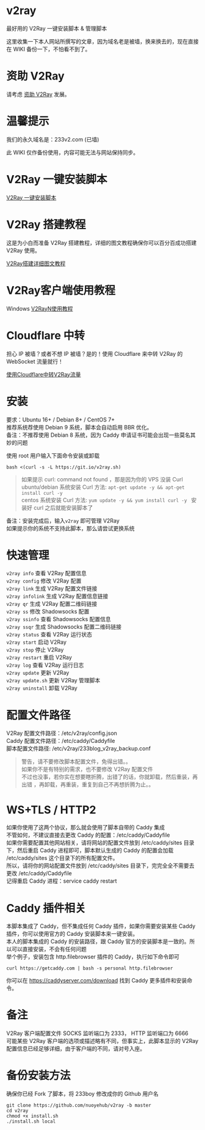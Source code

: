 # v2ray
最好用的 V2Ray 一键安装脚本 &amp; 管理脚本

这里收集一下本人网站所撰写的文章，因为域名老是被墙，换来换去的，现在直接在 WIKI 备份一下，不怕看不到了。

# 资助 V2Ray
请考虑 [资助 V2Ray](https://www.v2ray.com/chapter_00/02_donate.html) 发展。

# 温馨提示
我们的永久域名是：233v2.com (已墙)

此 WIKI 仅作备份使用，内容可能无法与网站保持同步。

# V2Ray 一键安装脚本
[V2Ray 一键安装脚本](https://github.com/233boy/v2ray/wiki/V2Ray%E4%B8%80%E9%94%AE%E5%AE%89%E8%A3%85%E8%84%9A%E6%9C%AC)

# V2Ray 搭建教程
这是为小白而准备 V2Ray 搭建教程，详细的图文教程确保你可以百分百成功搭建 V2Ray 使用。

[V2Ray搭建详细图文教程](https://github.com/233boy/v2ray/wiki/V2Ray%E6%90%AD%E5%BB%BA%E8%AF%A6%E7%BB%86%E5%9B%BE%E6%96%87%E6%95%99%E7%A8%8B)

# V2Ray客户端使用教程
Windows
[V2RayN使用教程](https://github.com/233boy/v2ray/wiki/V2RayN%E4%BD%BF%E7%94%A8%E6%95%99%E7%A8%8B)


# Cloudflare 中转
担心 IP 被墙？或者不想 IP 被墙？是的！使用 Cloudflare 来中转 V2Ray 的 WebSocket 流量就行！

[使用Cloudflare中转V2Ray流量](https://github.com/233boy/v2ray/wiki/%E4%BD%BF%E7%94%A8Cloudflare%E4%B8%AD%E8%BD%ACV2Ray%E6%B5%81%E9%87%8F)

# 安装
要求：Ubuntu 16+ / Debian 8+ / CentOS 7+  
推荐系统荐使用 Debian 9 系统，脚本会自动启用 BBR 优化。  
备注：不推荐使用 Debian 8 系统，因为 Caddy 申请证书可能会出现一些莫名其妙的问题   

使用 root 用户输入下面命令安装或卸载 

```
bash <(curl -s -L https://git.io/v2ray.sh)
```

> 
>如果提示 curl: command not found ，那是因为你的 VPS 没装 Curl  
>ubuntu/debian 系统安装 Curl 方法: ``apt-get update -y && apt-get install curl -y``  
>centos 系统安装 Curl 方法: ``yum update -y && yum install curl -y `` 
>安装好 curl 之后就能安装脚本了  

备注：安装完成后，输入``v2ray`` 即可管理 V2Ray  
如果提示你的系统不支持此脚本，那么请尝试更换系统  

# 快速管理
``v2ray info`` 查看 V2Ray 配置信息  
``v2ray config`` 修改 V2Ray 配置  
``v2ray link`` 生成 V2Ray 配置文件链接  
``v2ray infolink`` 生成 V2Ray 配置信息链接  
``v2ray qr`` 生成 V2Ray 配置二维码链接  
``v2ray ss`` 修改 Shadowsocks 配置  
``v2ray ssinfo`` 查看 Shadowsocks 配置信息  
``v2ray ssqr`` 生成 Shadowsocks 配置二维码链接  
``v2ray status`` 查看 V2Ray 运行状态  
``v2ray start`` 启动 V2Ray  
``v2ray stop`` 停止 V2Ray  
``v2ray restart`` 重启 V2Ray  
``v2ray log`` 查看 V2Ray 运行日志  
``v2ray update`` 更新 V2Ray  
``v2ray update.sh`` 更新 V2Ray 管理脚本  
``v2ray uninstall`` 卸载 V2Ray  

# 配置文件路径
V2Ray 配置文件路径：/etc/v2ray/config.json  
Caddy 配置文件路径：/etc/caddy/Caddyfile  
脚本配置文件路径: /etc/v2ray/233blog_v2ray_backup.conf  

>
>警告，请不要修改脚本配置文件，免得出错。。  
>如果你不是有特别的需求，也不要修改 V2Ray 配置文件  
>不过也没事，若你实在想要瞎折腾，出错了的话，你就卸载，然后重装，再出错 ，再卸载，再重装，重复到自己不再想折腾为止。。  
>

# WS+TLS / HTTP2
如果你使用了这两个协议，那么就会使用了脚本自带的 Caddy 集成  
不管如何，不建议直接去更改 Caddy 的配置：/etc/caddy/Caddyfile  
如果你需要配置其他网站相关，请将网站的配置文件放到 /etc/caddy/sites 目录下，然后重启 Caddy 进程即可，脚本默认生成的 Caddy 的配置会加载 /etc/caddy/sites 这个目录下的所有配置文件。  
所以，请将你的网站配置文件放到 /etc/caddy/sites 目录下，完完全全不需要去更改 /etc/caddy/Caddyfile  
记得重启 Caddy 进程：service caddy restart  

# Caddy 插件相关  
本脚本集成了 Caddy，但不集成任何 Caddy 插件，如果你需要安装某些 Caddy 插件，你可以使用官方的 Caddy 安装脚本来一键安装。  
本人的脚本集成的 Caddy 的安装路径，跟 Caddy 官方的安装脚本是一致的。所以可以直接安装，不会有任何问题  
举个例子，安装包含 http.filebrowser 插件的 Caddy，执行如下命令即可  

```
curl https://getcaddy.com | bash -s personal http.filebrowser
```

你可以在 https://caddyserver.com/download 找到 Caddy 更多插件和安装命令。  

# 备注
V2Ray 客户端配置文件 SOCKS 监听端口为 2333， HTTP 监听端口为 6666  
可能某些 V2Ray 客户端的选项或描述略有不同，但事实上，此脚本显示的 V2Ray 配置信息已经足够详细，由于客户端的不同，请对号入座。  

# 备份安装方法
确保你已经 Fork 了脚本，将 233boy 修改成你的 Github 用户名  

```
git clone https://github.com/nuoyehub/v2ray -b master
cd v2ray
chmod +x install.sh
./install.sh local
```
